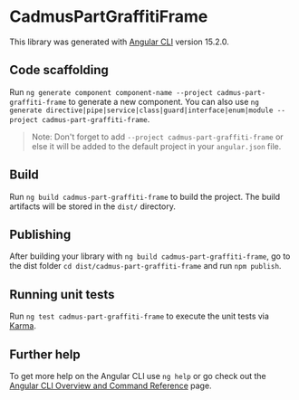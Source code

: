 # CadmusPartGraffitiFrame

This library was generated with [Angular CLI](https://github.com/angular/angular-cli) version 15.2.0.

## Code scaffolding

Run `ng generate component component-name --project cadmus-part-graffiti-frame` to generate a new component. You can also use `ng generate directive|pipe|service|class|guard|interface|enum|module --project cadmus-part-graffiti-frame`.
> Note: Don't forget to add `--project cadmus-part-graffiti-frame` or else it will be added to the default project in your `angular.json` file. 

## Build

Run `ng build cadmus-part-graffiti-frame` to build the project. The build artifacts will be stored in the `dist/` directory.

## Publishing

After building your library with `ng build cadmus-part-graffiti-frame`, go to the dist folder `cd dist/cadmus-part-graffiti-frame` and run `npm publish`.

## Running unit tests

Run `ng test cadmus-part-graffiti-frame` to execute the unit tests via [Karma](https://karma-runner.github.io).

## Further help

To get more help on the Angular CLI use `ng help` or go check out the [Angular CLI Overview and Command Reference](https://angular.io/cli) page.
